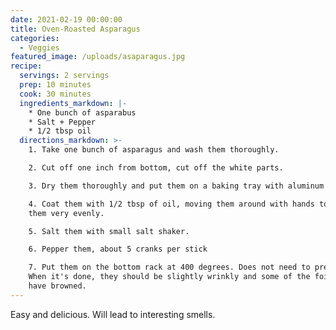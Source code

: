 ```yaml
---
date: 2021-02-19 00:00:00
title: Oven-Roasted Asparagus
categories:
  - Veggies
featured_image: /uploads/asaparagus.jpg
recipe:
  servings: 2 servings
  prep: 10 minutes
  cook: 30 minutes
  ingredients_markdown: |-
    * One bunch of asparabus
    * Salt + Pepper
    * 1/2 tbsp oil
  directions_markdown: >-
    1. Take one bunch of asparagus and wash them thoroughly.

    2. Cut off one inch from bottom, cut off the white parts.

    3. Dry them thoroughly and put them on a baking tray with aluminum foil

    4. Coat them with 1/2 tbsp of oil, moving them around with hands to coat
    them very evenly.

    5. Salt them with small salt shaker.

    6. Pepper them, about 5 cranks per stick

    7. Put them on the bottom rack at 400 degrees. Does not need to preheat.
    When it's done, they should be slightly wrinkly and some of the foil should
    have browned.
---
```


Easy and delicious. Will lead to interesting smells.
